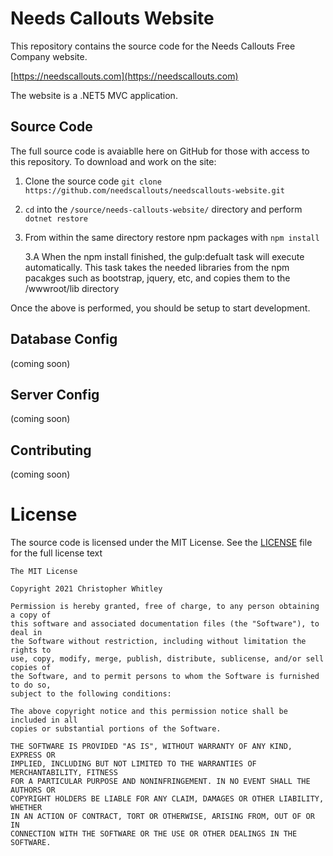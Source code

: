 # Needs Callouts Website
This repository contains the source code for the Needs Callouts Free Company website.

[https://needscallouts.com](https://needscallouts.com)

The website is a .NET5 MVC application.

## Source Code
The full source code is avaiablle here on GitHub for those with access to this repository. To download and work on the site:


1. Clone the source code `git clone https://github.com/needscallouts/needscallouts-website.git`

2. `cd` into the `/source/needs-callouts-website/` directory and perform `dotnet restore`

3. From within the same directory restore npm packages with `npm install`

    3.A When the npm install finished, the gulp:defualt task will execute automatically.  This task takes the needed libraries from the npm pacakges such as bootstrap, jquery, etc, and copies them to the /wwwroot/lib directory

Once the above is performed, you should be setup to start development.

##  Database Config
(coming soon)

## Server Config
(coming soon)

## Contributing
(coming soon)


# License
The source code is licensed under the MIT License.  See the [LICENSE](/LICENSE.md) file for the full license text
```
The MIT License

Copyright 2021 Christopher Whitley

Permission is hereby granted, free of charge, to any person obtaining a copy of
this software and associated documentation files (the "Software"), to deal in
the Software without restriction, including without limitation the rights to
use, copy, modify, merge, publish, distribute, sublicense, and/or sell copies of
the Software, and to permit persons to whom the Software is furnished to do so,
subject to the following conditions:

The above copyright notice and this permission notice shall be included in all
copies or substantial portions of the Software.

THE SOFTWARE IS PROVIDED "AS IS", WITHOUT WARRANTY OF ANY KIND, EXPRESS OR
IMPLIED, INCLUDING BUT NOT LIMITED TO THE WARRANTIES OF MERCHANTABILITY, FITNESS
FOR A PARTICULAR PURPOSE AND NONINFRINGEMENT. IN NO EVENT SHALL THE AUTHORS OR
COPYRIGHT HOLDERS BE LIABLE FOR ANY CLAIM, DAMAGES OR OTHER LIABILITY, WHETHER
IN AN ACTION OF CONTRACT, TORT OR OTHERWISE, ARISING FROM, OUT OF OR IN
CONNECTION WITH THE SOFTWARE OR THE USE OR OTHER DEALINGS IN THE SOFTWARE.
```

